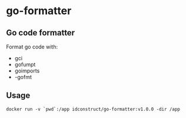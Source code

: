 # go-formatter

## Go code formatter

Format go code with:
- gci
- gofumpt
- goimports
- -gofmt

## Usage
```
docker run -v `pwd`:/app idconstruct/go-formatter:v1.0.0 -dir /app
```